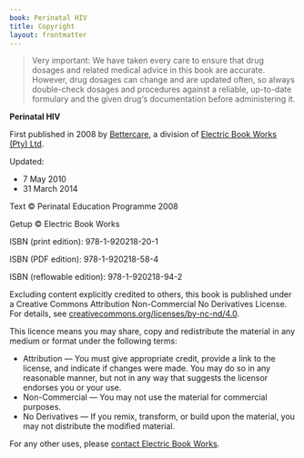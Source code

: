```yaml
---
book: Perinatal HIV
title: Copyright
layout: frontmatter
---
```


> Very important: We have taken every care to ensure that drug dosages and related medical advice in this book are accurate. However, drug dosages can change and are updated often, so always double-check dosages and procedures against a reliable, up-to-date formulary and the given drug‘s documentation before administering it.

**Perinatal HIV**

First published in 2008 by [Bettercare](http://bettercare.co.za), a division of [Electric Book Works (Pty) Ltd](http://www.electricbookworks.com).

Updated:

*	7 May 2010
*	31 March 2014

Text © Perinatal Education Programme 2008

Getup © Electric Book Works

ISBN (print edition): 978-1-920218-20-1

ISBN (PDF edition): 978-1-920218-58-4

ISBN (reflowable edition): 978-1-920218-94-2

Excluding content explicitly credited to others, this book is published under a Creative Commons Attribution Non-Commercial No Derivatives License. For details, see [creativecommons.org/licenses/by-nc-nd/4.0](http://creativecommons.org/licenses/by-nc-nd/4.0/).

This licence means you may share, copy and redistribute the material in any medium or format under the following terms:

* Attribution — You must give appropriate credit, provide a link to the license, and indicate if changes were made. You may do so in any reasonable manner, but not in any way that suggests the licensor endorses you or your use.
* Non-Commercial — You may not use the material for commercial purposes.
* No Derivatives — If you remix, transform, or build upon the material, you may not distribute the modified material.

For any other uses, please <a href="http://electricbookworks.com/contact">contact Electric Book Works</a>.
